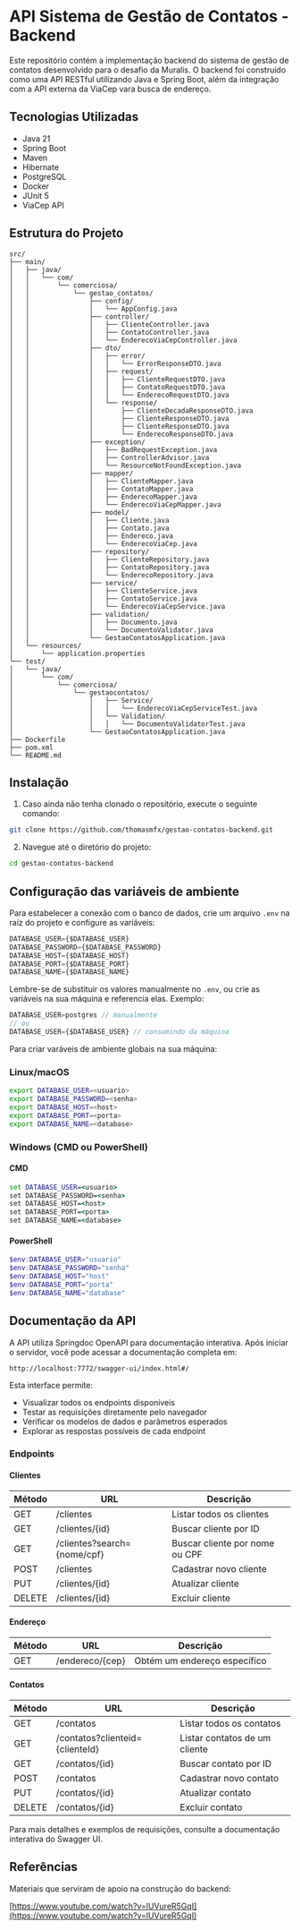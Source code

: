 # API Sistema de Gestão de Contatos - Backend

Este repositório contém a implementação backend do sistema de gestão de contatos desenvolvido para o desafio da Muralis. O backend foi construído como uma API RESTful utilizando Java e Spring Boot, além da integração com a API externa da ViaCep vara busca de endereço.

## Tecnologias Utilizadas

- Java 21
- Spring Boot
- Maven
- Hibernate
- PostgreSQL
- Docker
- JUnit 5
- ViaCep API

## Estrutura do Projeto

```
src/
├── main/
│   ├── java/
│   │   └── com/
│   │       └── comerciosa/
│   │           └── gestao_contatos/
│   │               ├── config/
│   │               │   └── AppConfig.java
│   │               ├── controller/
│   │               │   ├── ClienteController.java
│   │               │   ├── ContatoController.java
│   │               │   └── EnderecoViaCepController.java
│   │               ├── dto/
│   │               │   ├── error/
│   │               │   │   └── ErrorResponseDTO.java
│   │               │   ├── request/
│   │               │   │   ├── ClienteRequestDTO.java
│   │               │   │   ├── ContatoRequestDTO.java
│   │               │   │   └── EnderecoRequestDTO.java
│   │               │   └── response/
│   │               │       ├── ClienteDecadaResponseDTO.java
│   │               │       ├── ClienteResponseDTO.java
│   │               │       ├── ClienteResponseDTO.java
│   │               │       └── EnderecoResponseDTO.java
│   │               ├── exception/
│   │               │   ├── BadRequestException.java
│   │               │   ├── ControllerAdvisor.java
│   │               │   └── ResourceNotFoundException.java
│   │               ├── mapper/
│   │               │   ├── ClienteMapper.java
│   │               │   ├── ContatoMapper.java
│   │               │   ├── EnderecoMapper.java
│   │               │   └── EnderecoViaCepMapper.java
│   │               ├── model/
│   │               │   ├── Cliente.java
│   │               │   ├── Contato.java
│   │               │   ├── Endereco.java
│   │               │   └── EnderecoViaCep.java
│   │               ├── repository/
│   │               │   ├── ClienteRepository.java
│   │               │   ├── ContatoRepository.java
│   │               │   └── EnderecoRepository.java
│   │               ├── service/
│   │               │   ├── ClienteService.java
│   │               │   ├── ContatoService.java
│   │               │   └── EnderecoViaCepService.java
│   │               ├── validation/
│   │               │   ├── Documento.java
│   │               │   └── DocumentoValidator.java
│   │               └── GestaoContatosApplication.java
│   └── resources/
│       └── application.properties
└── test/
│   └── java/
│       └── com/
│           └── comerciosa/
│               └── gestaocontatos/
│                   │   ├── Service/
│                   │   │   └── EnderecoViaCepServiceTest.java
│                   │   └── Validation/
│                   │   │   └── DocumentoValidatorTest.java                    
│                   └── GestaoContatosApplication.java
├── Dockerfile
├── pom.xml
└── README.md
```

## Instalação

1. Caso ainda não tenha clonado o repositório, execute o seguinte comando:

```bash
git clone https://github.com/thomasmfx/gestao-contatos-backend.git
```

2. Navegue até o diretório do projeto:

```bash
cd gestao-contatos-backend
```

## Configuração das variáveis de ambiente

Para estabelecer a conexão com o banco de dados, crie um arquivo `.env` na raíz do projeto e configure as variáveis:

```js
DATABASE_USER={$DATABASE_USER}
DATABASE_PASSWORD={$DATABASE_PASSWORD}
DATABASE_HOST={$DATABASE_HOST}
DATABASE_PORT={$DATABASE_PORT}
DATABASE_NAME={$DATABASE_NAME}
```

Lembre-se de substituir os valores manualmente no `.env`, ou crie as variáveis na sua máquina e referencia elas. Exemplo:

```js
DATABASE_USER=postgres // manualmente
// ou
DATABASE_USER={$DATABASE_USER} // consumindo da máquina
```

Para criar varáveis de ambiente globais na sua máquina:

### Linux/macOS

```bash
export DATABASE_USER=<usuario>
export DATABASE_PASSWORD=<senha>
export DATABASE_HOST=<host>
export DATABASE_PORT=<porta>
export DATABASE_NAME=<database>
```

### Windows (CMD ou PowerShell)

#### CMD

```cmd
set DATABASE_USER=<usuario>
set DATABASE_PASSWORD=<senha>
set DATABASE_HOST=<host>
set DATABASE_PORT=<porta>
set DATABASE_NAME=<database>
```

#### PowerShell 

```powershell
$env:DATABASE_USER="usuario"
$env:DATABASE_PASSWORD="senha"
$env:DATABASE_HOST="host"
$env:DATABASE_PORT="porta"
$env:DATABASE_NAME="database"
```

## Documentação da API

A API utiliza Springdoc OpenAPI para documentação interativa. Após iniciar o servidor, você pode acessar a documentação completa em:

```
http://localhost:7772/swagger-ui/index.html#/
```

Esta interface permite:

- Visualizar todos os endpoints disponíveis
- Testar as requisições diretamente pelo navegador
- Verificar os modelos de dados e parâmetros esperados
- Explorar as respostas possíveis de cada endpoint

### Endpoints

#### Clientes

| Método | URL | Descrição |
|--------|-----|-----------|
| GET | /clientes | Listar todos os clientes |
| GET | /clientes/{id} | Buscar cliente por ID |
| GET | /clientes?search={nome/cpf} | Buscar cliente por nome ou CPF |
| POST | /clientes | Cadastrar novo cliente |
| PUT | /clientes/{id} | Atualizar cliente |
| DELETE | /clientes/{id} | Excluir cliente |

#### Endereço

| Método | URL | Descrição |
|--------|-----|-----------|
| GET | /endereco/{cep} | Obtém um endereço específico |

#### Contatos

| Método | URL | Descrição |
|--------|-----|-----------|
| GET | /contatos | Listar todos os contatos |
| GET | /contatos?clienteid={clienteId} | Listar contatos de um cliente |
| GET | /contatos/{id} | Buscar contato por ID |
| POST | /contatos | Cadastrar novo contato |
| PUT | /contatos/{id} | Atualizar contato |
| DELETE | /contatos/{id} | Excluir contato |

Para mais detalhes e exemplos de requisições, consulte a documentação interativa do Swagger UI.

## Referências

Materiais que serviram de apoio na construção do backend:

[https://www.youtube.com/watch?v=lUVureR5GqI](https://www.youtube.com/watch?v=lUVureR5GqI)